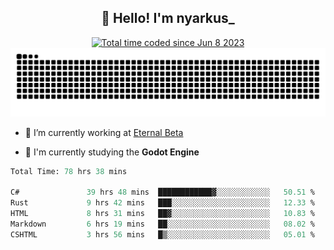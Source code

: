<h2 align="center">👋 Hello! I'm nyarkus_</h2>
<p align="center">
  <a href="https://wakatime.com/@8f9aa332-6725-4e00-a5d9-b2317a4b74a6">
    <img src="https://wakatime.com/badge/user/8f9aa332-6725-4e00-a5d9-b2317a4b74a6.svg" alt="Total time coded since Jun 8 2023" />
  </a>
  <br>
  <img src = "https://github.com/nyarkus/nyarkus/blob/output/github-snake-dark.svg">
</p>

- 🔭 I’m currently working at [Eternal Beta](https://github.com/Kacianoki/Eternal-Beta)
<!--- 💬 Ask me about **nothing :<**-->
- 🌱 I'm currently studying the **Godot Engine**

<!--START_SECTION:waka-->

```fs
Total Time: 78 hrs 38 mins

C#               39 hrs 48 mins  ████████████▓░░░░░░░░░░░░   50.51 %
Rust             9 hrs 42 mins   ███░░░░░░░░░░░░░░░░░░░░░░   12.33 %
HTML             8 hrs 31 mins   ██▓░░░░░░░░░░░░░░░░░░░░░░   10.83 %
Markdown         6 hrs 19 mins   ██░░░░░░░░░░░░░░░░░░░░░░░   08.02 %
CSHTML           3 hrs 56 mins   █▒░░░░░░░░░░░░░░░░░░░░░░░   05.01 %
```

<!--END_SECTION:waka-->
